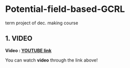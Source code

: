 # Potential-field-based-GCRL
term project of dec. making course


## 1. VIDEO

**Video : [YOUTUBE link]([https://youtu.be/n8gWz1U0qKk](https://drive.google.com/file/d/1zf5___lXQ0YhBXzP0EloRrgR5EX84x-P/view?usp=sharing)https://drive.google.com/file/d/1zf5___lXQ0YhBXzP0EloRrgR5EX84x-P/view?usp=sharing)**

You can watch **video** through the link above!
